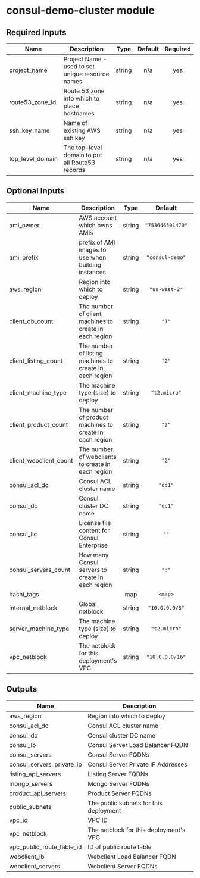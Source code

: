 # consul-demo-cluster module

## Required Inputs

| Name | Description | Type | Default | Required |
|------|-------------|:----:|:-----:|:-----:|
| project\_name | Project Name - used to set unique resource names | string | n/a | yes |
| route53\_zone\_id | Route 53 zone into which to place hostnames | string | n/a | yes |
| ssh\_key\_name | Name of existing AWS ssh key | string | n/a | yes |
| top\_level\_domain | The top-level domain to put all Route53 records | string | n/a | yes |

## Optional Inputs

| Name | Description | Type | Default | Required |
|------|-------------|:----:|:-----:|:-----:|
| ami\_owner | AWS account which owns AMIs | string | `"753646501470"` | no |
| ami\_prefix | prefix of AMI images to use when building instances | string | `"consul-demo"` | no |
| aws\_region | Region into which to deploy | string | `"us-west-2"` | no |
| client\_db\_count | The number of client machines to create in each region | string | `"1"` | no |
| client\_listing\_count | The number of listing machines to create in each region | string | `"2"` | no |
| client\_machine\_type | The machine type \(size\) to deploy | string | `"t2.micro"` | no |
| client\_product\_count | The number of product machines to create in each region | string | `"2"` | no |
| client\_webclient\_count | The number of webclients to create in each region | string | `"2"` | no |
| consul\_acl\_dc | Consul ACL cluster name | string | `"dc1"` | no |
| consul\_dc | Consul cluster DC name | string | `"dc1"` | no |
| consul\_lic | License file content for Consul Enterprise | string | `""` | no |
| consul\_servers\_count | How many Consul servers to create in each region | string | `"3"` | no |
| hashi\_tags |  | map | `<map>` | no |
| internal\_netblock | Global netblock | string | `"10.0.0.0/8"` | no |
| server\_machine\_type | The machine type \(size\) to deploy | string | `"t2.micro"` | no |
| vpc\_netblock | The netblock for this deployment's VPC | string | `"10.0.0.0/16"` | no |

## Outputs

| Name | Description |
|------|-------------|
| aws\_region | Region into which to deploy |
| consul\_acl\_dc | Consul ACL cluster name |
| consul\_dc | Consul cluster DC name |
| consul\_lb | Consul Server Load Balancer FQDN |
| consul\_servers | Consul Server FQDNs |
| consul\_servers\_private\_ip | Consul Server Private IP Addresses |
| listing\_api\_servers | Listing Server FQDNs |
| mongo\_servers | Mongo Server FQDNs |
| product\_api\_servers | Product Server FQDNs |
| public\_subnets | The public subnets for this deployment |
| vpc\_id | VPC ID |
| vpc\_netblock | The netblock for this deployment's VPC |
| vpc\_public\_route\_table\_id | ID of public route table |
| webclient\_lb | Webclient Load Balancer FQDN |
| webclient\_servers | Webclient Server FQDNs |


